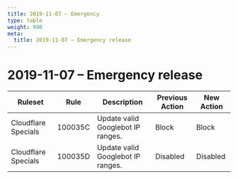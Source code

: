 ```yaml
---
title: 2019-11-07 – Emergency
type: table
weight: 990
meta:
  title: 2019-11-07 – Emergency release
---
```


# 2019-11-07 – Emergency release

<TableWrap><table style="width: 100%">

<thead>
  <tr>
    <th>Ruleset</th>
    <th>Rule</th>
    <th>Description</th>
    <th>Previous Action</th>
    <th>New Action</th>
  </tr>
</thead>
<tbody>
  <tr>
    <td>Cloudflare Specials</td>
    <td>100035C</td>
    <td>Update valid Googlebot IP ranges.</td>
    <td>Block</td>
    <td>Block</td>
  </tr>
  <tr>
    <td>Cloudflare Specials</td>
    <td>100035D</td>
    <td>Update valid Googlebot IP ranges.</td>
    <td>Disabled</td>
    <td>Disabled</td>
  </tr>
</tbody>

</table></TableWrap>